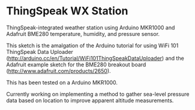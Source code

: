 # ThingSpeak WX Station
ThingSpeak-integrated weather station using Arduino MKR1000 and Adafruit BME280 temperature, humidity, and pressure sensor.

This sketch is the amalgation of the Arduino tutorial for using WiFi 101 ThingSpeak Data Uploader (http://arduino.cc/en/Tutorial/WiFi101ThingSpeakDataUploader) and the Adafruit example sketch for the BME280 breakout board (http://www.adafruit.com/products/2650). 

This has been tested on a Arduino MKR1000.

Currently working on implementing a method to gather sea-level pressure data based on location to improve apparent altitude measurements.
